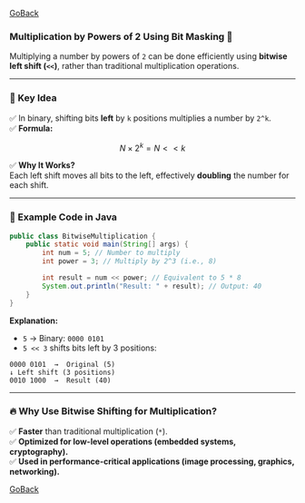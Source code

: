 [GoBack](https://github.com/sahoog2/Preparation_Notes/blob/main/DSA/Bits/03%20Uses.md)
### **Multiplication by Powers of 2 Using Bit Masking** 🚀  

Multiplying a number by powers of `2` can be done efficiently using **bitwise left shift (`<<`)**, rather than traditional multiplication operations.

---

### **📌 Key Idea**
✅ In binary, shifting bits **left** by `k` positions multiplies a number by `2^k`.  
✅ **Formula:**  
```math
N × 2^k  =  N << k
```
✅ **Why It Works?**  
Each left shift moves all bits to the left, effectively **doubling** the number for each shift.

---

### **🚀 Example Code in Java**
```java
public class BitwiseMultiplication {
    public static void main(String[] args) {
        int num = 5; // Number to multiply
        int power = 3; // Multiply by 2^3 (i.e., 8)

        int result = num << power; // Equivalent to 5 * 8
        System.out.println("Result: " + result); // Output: 40
    }
}
```
**Explanation:**
- `5` → Binary: `0000 0101`
- `5 << 3` shifts bits left by 3 positions:
```
0000 0101  →  Original (5)
↓ Left shift (3 positions)
0010 1000  →  Result (40)
```

---

### **🔥 Why Use Bitwise Shifting for Multiplication?**
✅ **Faster** than traditional multiplication (`*`).  
✅ **Optimized for low-level operations (embedded systems, cryptography).**  
✅ **Used in performance-critical applications (image processing, graphics, networking).**  

[GoBack](https://github.com/sahoog2/Preparation_Notes/blob/main/DSA/Bits/03%20Uses.md)
